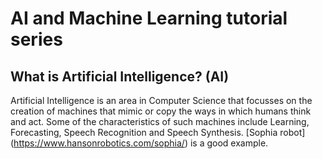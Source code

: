 # AI and Machine Learning tutorial series
## What is Artificial Intelligence? (AI)
Artificial Intelligence is an area in Computer Science that focusses on the creation of machines that mimic or copy the ways in which humans think and act. Some of the characteristics of such machines include Learning, Forecasting, Speech Recognition and Speech Synthesis. [Sophia robot] (https://www.hansonrobotics.com/sophia/) is a good example. 
